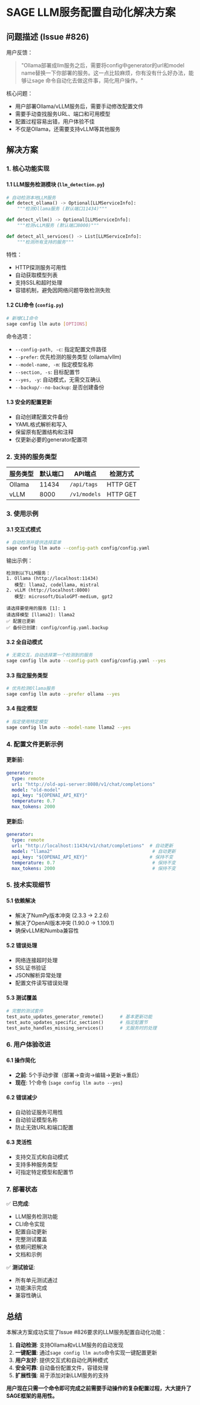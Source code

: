 # SAGE LLM服务配置自动化解决方案

## 问题描述 (Issue #826)

用户反馈：
> "Ollama部署成llm服务之后，需要将config中generator的url和model name替换一下你部署的服务。这一点比较麻烦，你有没有什么好办法，能够让sage 命令自动化去做这件事，简化用户操作。"

核心问题：
- 用户部署Ollama/vLLM服务后，需要手动修改配置文件
- 需要手动查找服务URL、端口和可用模型
- 配置过程容易出错，用户体验不佳
- 不仅是Ollama，还需要支持vLLM等其他服务

## 解决方案

### 1. 核心功能实现

#### 1.1 LLM服务检测模块 (`llm_detection.py`)
```python
# 自动检测本地LLM服务
def detect_ollama() -> Optional[LLMServiceInfo]:
    """检测Ollama服务 (默认端口11434)"""

def detect_vllm() -> Optional[LLMServiceInfo]:  
    """检测vLLM服务 (默认端口8000)"""

def detect_all_services() -> List[LLMServiceInfo]:
    """检测所有支持的服务"""
```

特性：
- HTTP探测服务可用性
- 自动获取模型列表
- 支持SSL和超时处理
- 容错机制，避免因网络问题导致检测失败

#### 1.2 CLI命令 (`config.py`)
```bash
# 新增CLI命令
sage config llm auto [OPTIONS]
```

命令选项：
- `--config-path, -c`: 指定配置文件路径
- `--prefer`: 优先检测的服务类型 (ollama/vllm)
- `--model-name, -m`: 指定模型名称
- `--section, -s`: 目标配置节
- `--yes, -y`: 自动模式，无需交互确认
- `--backup/--no-backup`: 是否创建备份

#### 1.3 安全的配置更新
- 自动创建配置文件备份
- YAML格式解析和写入
- 保留原有配置结构和注释
- 仅更新必要的generator配置项

### 2. 支持的服务类型

| 服务类型 | 默认端口 | API端点 | 检测方式 |
|---------|----------|---------|----------|
| Ollama | 11434 | `/api/tags` | HTTP GET |
| vLLM | 8000 | `/v1/models` | HTTP GET |

### 3. 使用示例

#### 3.1 交互式模式
```bash
# 自动检测并提供选择菜单
sage config llm auto --config-path config/config.yaml
```

输出示例：
```
检测到以下LLM服务：
1. Ollama (http://localhost:11434)
   模型: llama2, codellama, mistral
2. vLLM (http://localhost:8000) 
   模型: microsoft/DialoGPT-medium, gpt2

请选择要使用的服务 [1]: 1
请选择模型 [llama2]: llama2
✅ 配置已更新
✅ 备份已创建: config/config.yaml.backup
```

#### 3.2 全自动模式
```bash
# 无需交互，自动选择第一个检测到的服务
sage config llm auto --config-path config/config.yaml --yes
```

#### 3.3 指定服务类型
```bash
# 优先检测Ollama服务
sage config llm auto --prefer ollama --yes
```

#### 3.4 指定模型
```bash
# 指定使用特定模型
sage config llm auto --model-name llama2 --yes
```

### 4. 配置文件更新示例

#### 更新前:
```yaml
generator:
  type: remote
  url: "http://old-api-server:8080/v1/chat/completions"
  model: "old-model"
  api_key: "${OPENAI_API_KEY}"
  temperature: 0.7
  max_tokens: 2000
```

#### 更新后:
```yaml
generator:
  type: remote
  url: "http://localhost:11434/v1/chat/completions"  # 自动更新
  model: "llama2"                                     # 自动更新
  api_key: "${OPENAI_API_KEY}"                       # 保持不变
  temperature: 0.7                                    # 保持不变
  max_tokens: 2000                                    # 保持不变
```

### 5. 技术实现细节

#### 5.1 依赖解决
- 解决了NumPy版本冲突 (2.3.3 → 2.2.6)
- 解决了OpenAI版本冲突 (1.90.0 → 1.109.1)
- 确保vLLM和Numba兼容性

#### 5.2 错误处理
- 网络连接超时处理
- SSL证书验证
- JSON解析异常处理
- 配置文件读写错误处理

#### 5.3 测试覆盖
```python
# 完整的测试套件
test_auto_updates_generator_remote()      # 基本更新功能
test_auto_updates_specific_section()      # 指定配置节
test_auto_handles_missing_services()      # 无服务时的处理
```

### 6. 用户体验改进

#### 6.1 操作简化
- **之前**: 5个手动步骤（部署→查询→编辑→更新→重启）
- **现在**: 1个命令 (`sage config llm auto --yes`)

#### 6.2 错误减少
- 自动验证服务可用性
- 自动验证模型名称
- 防止无效URL和端口配置

#### 6.3 灵活性
- 支持交互式和自动模式
- 支持多种服务类型
- 可指定特定模型和配置节

### 7. 部署状态

✅ **已完成**:
- LLM服务检测功能
- CLI命令实现
- 配置自动更新
- 完整测试覆盖
- 依赖问题解决
- 文档和示例

✅ **测试验证**:
- 所有单元测试通过
- 功能演示完成
- 兼容性确认

## 总结

本解决方案成功实现了Issue #826要求的LLM服务配置自动化功能：

1. **自动检测**: 支持Ollama和vLLM服务的自动发现
2. **一键配置**: 通过`sage config llm auto`命令实现一键配置更新
3. **用户友好**: 提供交互式和自动化两种模式
4. **安全可靠**: 自动备份配置文件，容错处理
5. **扩展性强**: 易于添加对新LLM服务的支持

**用户现在只需一个命令即可完成之前需要手动操作的复杂配置过程，大大提升了SAGE框架的易用性。**